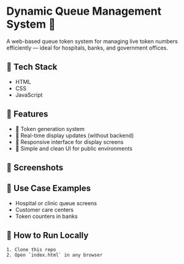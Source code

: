 # Dynamic Queue Management System 🧾

A web-based queue token system for managing live token numbers efficiently — ideal for hospitals, banks, and government offices.

## 🔧 Tech Stack
- HTML
- CSS
- JavaScript

## 🌟 Features
- 🎫 Token generation system
- 🔄 Real-time display updates (without backend)
- 📱 Responsive interface for display screens
- 🧩 Simple and clean UI for public environments

## 📸 Screenshots

## 📌 Use Case Examples
- Hospital or clinic queue screens
- Customer care centers
- Token counters in banks

## 🚀 How to Run Locally
```bash
1. Clone this repo
2. Open `index.html` in any browser
